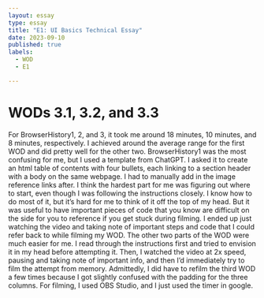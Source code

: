 ```yaml
---
layout: essay
type: essay
title: "E1: UI Basics Technical Essay"
date: 2023-09-10
published: true
labels:
  - WOD
  - E1

---
```

<h1>WODs 3.1, 3.2, and 3.3</h1>
<body>
For BrowserHistory1, 2, and 3, it took me around 18 minutes, 10 minutes, and 8 minutes, respectively. I achieved around the average range for the first WOD and did pretty well for the other two.  BrowserHistory1 was the most confusing for me, but I used a template from ChatGPT. I asked it to create an html table of contents with four bullets, each linking to a section header with a body on the same webpage. I had to manually add in the image reference links after. I think the hardest part for me was figuring out where to start, even though I was following the instructions closely. I know how to do most of it, but it’s hard for me to think of it off the top of my head. But it was useful to have important pieces of code that you know are difficult on the side for you to reference if you get stuck during filming. I ended up just watching the video and taking note of important steps and code that I could refer back to while filming my WOD. The other two parts of the WOD were much easier for me. I read through the instructions first and tried to envision it in my head before attempting it. Then, I watched the video at 2x speed, pausing and taking note of important info, and then I’d immediately try to film the attempt from memory. Admittedly, I did have to refilm the third WOD a few times because I got slightly confused with the padding for the three columns.
For filming, I used OBS Studio, and I just used the timer in google. 
</body>

